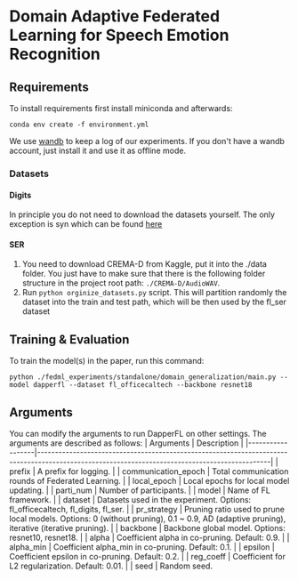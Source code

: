 [//]: # ">📋  A template README.md for code accompanying a Machine Learning paper"

# Domain Adaptive Federated Learning for Speech Emotion Recognition

[//]: # ">📋  Optional: include a graphic explaining your approach/main result, bibtex entry, link to demos, blog posts and tutorials"
[//]: # ">📋  Optional: include a graphic explaining your approach/main result, bibtex entry, link to demos, blog posts and tutorials"
[//]: <img src="./docs/DapperFL_overview.jpg" width = "80%" height = "" alt="DapperFL" TITLE="Overview of DapperFL." />

## Requirements

To install requirements first install miniconda and afterwards:

```setup
conda env create -f environment.yml
```

We use <a href="https://wandb.ai/">wandb</a> to keep a log of our experiments.
If you don't have a wandb account, just install it and use it as offline mode.

### Datasets

#### Digits

In principle you do not need to download the datasets yourself. The only exception is syn which can be found [here](https://www.kaggle.com/datasets/prasunroy/synthetic-digits/data)

[//]: # ">📋  Describe how to set up the environment, e.g. pip/conda/docker commands, download datasets, etc..."

#### SER

1. You need to download CREMA-D from Kaggle, put it into the ./data folder. You just have to make sure that there is the following folder structure in the project root path: `./CREMA-D/AudioWAV`.
2. Run `python orginize_datasets.py` script. This will partition randomly the dataset into the train and test path, which will be then used by the fl_ser dataset

## Training & Evaluation

To train the model(s) in the paper, run this command:

```train
python ./fedml_experiments/standalone/domain_generalization/main.py --model dapperfl --dataset fl_officecaltech --backbone resnet18
```

[//]: # ">📋  Describe how to train the models, with example commands on how to train the models in your paper, including the full training procedure and appropriate hyperparameters."

## Arguments

You can modify the arguments to run DapperFL on other settings. The arguments are described as follows:
| Arguments | Description |
|------------------|-----------------------------------------------------------------------------------------------------------------------------------------------|
| prefix | A prefix for logging. |
| communication_epoch | Total communication rounds of Federated Learning. |
| local_epoch | Local epochs for local model updating. |
| parti_num | Number of participants. |
| model | Name of FL framework. |
| dataset | Datasets used in the experiment. Options: fl_officecaltech, fl_digits, fl_ser. |
| pr_strategy | Pruning ratio used to prune local models. Options: 0 (without pruning), 0.1 ~ 0.9, AD (adaptive pruning), iterative (iterative pruning). |
| backbone | Backbone global model. Options: resnet10, resnet18. |
| alpha | Coefficient alpha in co-pruning. Default: 0.9. |
| alpha_min | Coefficient alpha_min in co-pruning. Default: 0.1. |
| epsilon | Coefficient epsilon in co-pruning. Default: 0.2. |
| reg_coeff | Coefficient for L2 regularization. Default: 0.01. |
| seed | Random seed.

[//]: # ">📋 Describe how to evaluate the trained models on benchmarks reported in the paper, give commands that produce the results (section below)."
[//]: # "## Pre-trained Models"
[//]: #
[//]: # "You can download pretrained models here:"
[//]: #
[//]: # "- [My awesome model](https://drive.google.com/mymodel.pth) trained on ImageNet using parameters x,y,z. "
[//]: #
[//]: # ">📋 Give a link to where/how the pretrained models can be downloaded and how they were trained (if applicable). Alternatively you can have an additional column in your results table with a link to the models."
[//]: # "## Results"
[//]: #
[//]: # "Our model achieves the following performance on :"
[//]: #
[//]: # "### [Image Classification on ImageNet](https://paperswithcode.com/sota/image-classification-on-imagenet)"
[//]: #
[//]: # "| Model name | Top 1 Accuracy | Top 5 Accuracy |"
[//]: # "| ------------------ |---------------- | -------------- |"
[//]: # "| My awesome model | 85% | 95% |"
[//]: #
[//]: # ">📋 Include a table of results from your paper, and link back to the leaderboard for clarity and context. If your main result is a figure, include that figure and link to the command or notebook to reproduce it. "
[//]: # "## Contributing"
[//]: #
[//]: # ">📋 Pick a licence and describe how to contribute to your code repository. "
